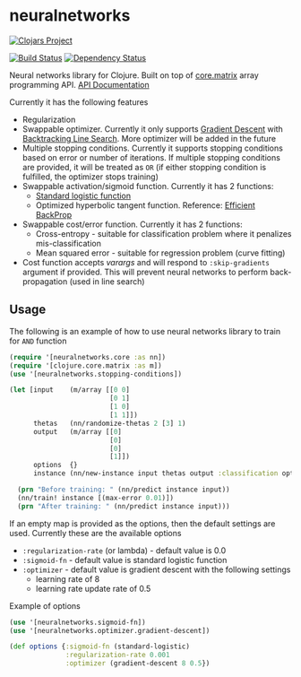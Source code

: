 # neuralnetworks

[![Clojars Project](https://clojars.org/ronaldsuwandi/neuralnetworks/latest-version.svg)](https://clojars.org/ronaldsuwandi/neuralnetworks)

[![Build Status](https://travis-ci.org/ronaldsuwandi/neuralnetworks.svg?branch=master)](https://travis-ci.org/ronaldsuwandi/neuralnetworks) [![Dependency Status](https://www.versioneye.com/user/projects/57066022fcd19a004543fcfd/badge.svg?style=flat)](https://www.versioneye.com/user/projects/57066022fcd19a004543fcfd)

Neural networks library for Clojure. Built on top of [core.matrix](https://github.com/mikera/core.matrix) 
array programming API. [API Documentation](https://ronaldsuwandi.github.io/neuralnetworks/) 

Currently it has the following features

- Regularization
- Swappable optimizer. Currently it only supports [Gradient Descent](https://en.wikipedia.org/wiki/Gradient_descent) 
  with [Backtracking Line Search](https://www.cs.cmu.edu/~ggordon/10725-F12/slides/05-gd-revisited.pdf).
  More optimizer will be added in the future
- Multiple stopping conditions. Currently it supports stopping conditions based on error or number
  of iterations. If multiple stopping conditions are provided, it will be treated as `OR` (if either
  stopping condition is fulfilled, the optimizer stops training)
- Swappable activation/sigmoid function. Currently it has 2 functions:
  - [Standard logistic function](https://en.wikipedia.org/wiki/Logistic_function)
  - Optimized hyperbolic tangent function. Reference: [Efficient BackProp](http://yann.lecun.com/exdb/publis/pdf/lecun-98b.pdf)
- Swappable cost/error function. Currently it has 2 functions:
  - Cross-entropy - suitable for classification problem where it penalizes mis-classification
  - Mean squared error - suitable for regression problem (curve fitting)
- Cost function accepts *varargs* and will respond to `:skip-gradients` argument if provided. This
  will prevent neural networks to perform back-propagation (used in line search)

## Usage

The following is an example of how to use neural networks library to train for `AND` function

```clojure
(require '[neuralnetworks.core :as nn])
(require '[clojure.core.matrix :as m])
(use '[neuralnetworks.stopping-conditions])

(let [input    (m/array [[0 0]
                         [0 1]
                         [1 0]
                         [1 1]])
      thetas   (nn/randomize-thetas 2 [3] 1)
      output   (m/array [[0]
                         [0]
                         [0]
                         [1]])
      options  {}
      instance (nn/new-instance input thetas output :classification options)]

  (prn "Before training: " (nn/predict instance input))
  (nn/train! instance [(max-error 0.01)])
  (prn "After training: " (nn/predict instance input)))
```

If an empty map is provided as the options, then the default settings are used. Currently these are 
the available options

* `:regularization-rate` (or lambda) - default value is 0.0
* `:sigmoid-fn` - default value is standard logistic function
* `:optimizer` - default value is gradient descent with the following settings
    * learning rate of 8
    * learning rate update rate of 0.5

Example of options

```clojure
(use '[neuralnetworks.sigmoid-fn])
(use '[neuralnetworks.optimizer.gradient-descent])

(def options {:sigmoid-fn (standard-logistic)
              :regularization-rate 0.001
              :optimizer (gradient-descent 8 0.5})
```
